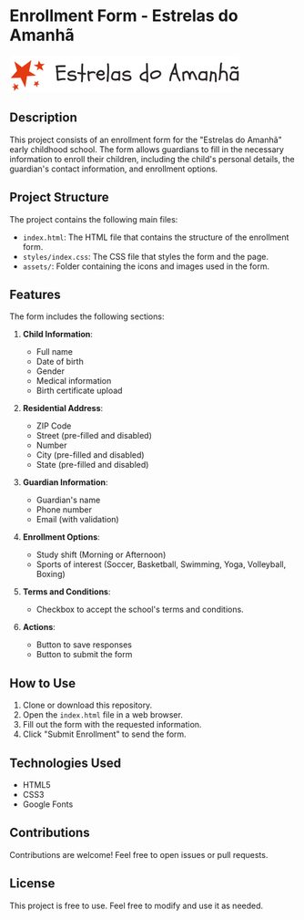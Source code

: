 # Enrollment Form - Estrelas do Amanhã  

![Estrelas do Amanhã Logo](assets/logo.svg)  

## Description  

This project consists of an enrollment form for the "Estrelas do Amanhã" early childhood school. The form allows guardians to fill in the necessary information to enroll their children, including the child's personal details, the guardian's contact information, and enrollment options.  

## Project Structure  

The project contains the following main files:  

- `index.html`: The HTML file that contains the structure of the enrollment form.  
- `styles/index.css`: The CSS file that styles the form and the page.  
- `assets/`: Folder containing the icons and images used in the form.  

## Features  

The form includes the following sections:  

1. **Child Information**:  
   - Full name  
   - Date of birth  
   - Gender  
   - Medical information  
   - Birth certificate upload  

2. **Residential Address**:  
   - ZIP Code  
   - Street (pre-filled and disabled)  
   - Number  
   - City (pre-filled and disabled)  
   - State (pre-filled and disabled)  

3. **Guardian Information**:  
   - Guardian's name  
   - Phone number  
   - Email (with validation)  

4. **Enrollment Options**:  
   - Study shift (Morning or Afternoon)  
   - Sports of interest (Soccer, Basketball, Swimming, Yoga, Volleyball, Boxing)  

5. **Terms and Conditions**:  
   - Checkbox to accept the school's terms and conditions.  

6. **Actions**:  
   - Button to save responses  
   - Button to submit the form  

## How to Use  

1. Clone or download this repository.  
2. Open the `index.html` file in a web browser.  
3. Fill out the form with the requested information.  
4. Click "Submit Enrollment" to send the form.  

## Technologies Used  

- HTML5  
- CSS3  
- Google Fonts  

## Contributions  

Contributions are welcome! Feel free to open issues or pull requests.  

## License  

This project is free to use. Feel free to modify and use it as needed.  
